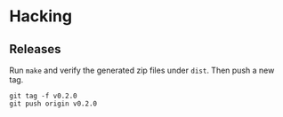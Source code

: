 # Hacking

## Releases

Run `make` and verify the generated zip files under `dist`. Then push a new tag.

```
git tag -f v0.2.0
git push origin v0.2.0
```
